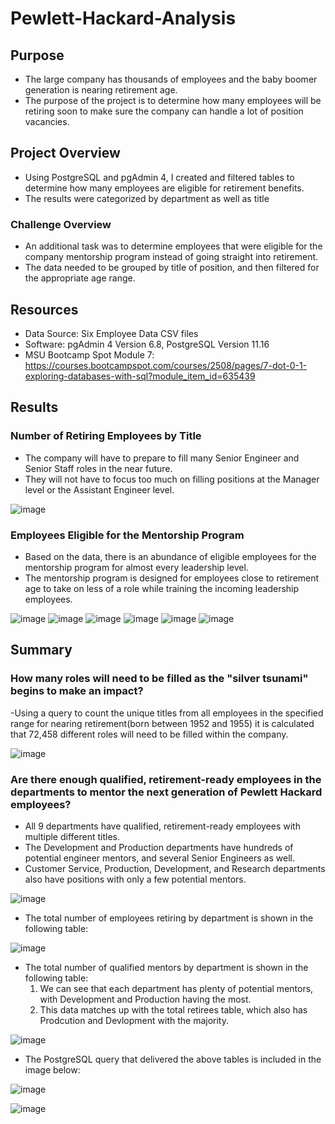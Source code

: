 # Pewlett-Hackard-Analysis

## Purpose
- The large company has thousands of employees and the baby boomer generation is nearing retirement age. 
- The purpose of the project is to determine how many employees will be retiring soon to make sure the company can handle a lot of position vacancies. 

## Project Overview
- Using PostgreSQL and pgAdmin 4, I created and filtered tables to determine how many employees are eligible for retirement benefits.
- The results were categorized by department as well as title


### Challenge Overview
- An additional task was to determine employees that were eligible for the company mentorship program instead of going straight into retirement. 
- The data needed to be grouped by title of position, and then filtered for the appropriate age range. 


## Resources
- Data Source: Six Employee Data CSV files
- Software: pgAdmin 4 Version 6.8, PostgreSQL Version 11.16
- MSU Bootcamp Spot Module 7: https://courses.bootcampspot.com/courses/2508/pages/7-dot-0-1-exploring-databases-with-sql?module_item_id=635439

## Results

### Number of Retiring Employees by Title
- The company will have to prepare to fill many Senior Engineer and Senior Staff roles in the near future.
- They will not have to focus too much on filling positions at the Manager level or the Assistant Engineer level.

![image](https://user-images.githubusercontent.com/104038813/180308062-c7dfd420-d92d-46d5-b0c1-6b06967c482b.png)

### Employees Eligible for the Mentorship Program
- Based on the data, there is an abundance of eligible employees for the mentorship program for almost every leadership level.
- The mentorship program is designed for employees close to retirement age to take on less of a role while training the incoming leadership employees. 

![image](https://user-images.githubusercontent.com/104038813/180309365-fa7fd882-a28d-44ff-8dca-96a4e8318960.png)
![image](https://user-images.githubusercontent.com/104038813/180309420-4cda2647-ac5d-4bd2-b51b-0bca5816c8f7.png)
![image](https://user-images.githubusercontent.com/104038813/180309490-34cf3697-090d-4bb2-9579-fd276d305375.png)
![image](https://user-images.githubusercontent.com/104038813/180309549-701ccedb-71f8-4751-ac22-731f6c5cafbf.png)
![image](https://user-images.githubusercontent.com/104038813/180309632-96b8331e-6a8a-4550-adc1-cb1d2421f2d2.png)
![image](https://user-images.githubusercontent.com/104038813/180309676-a4c1fc0a-e9b3-49c5-b32e-487950456255.png)


## Summary
### How many roles will need to be filled as the "silver tsunami" begins to make an impact? 
-Using a query to count the unique titles from all employees in the specified range for nearing retirement(born between 1952 and 1955) it is calculated that 72,458 different roles will need to be filled within the company. 

![image](https://user-images.githubusercontent.com/104038813/180312027-4b02c0c0-eb95-4463-b7ae-8e78a9ea9e43.png)


### Are there enough qualified, retirement-ready employees in the departments to mentor the next generation of Pewlett Hackard employees? 
- All 9 departments have qualified, retirement-ready employees with multiple different titles.
- The Development and Production departments have hundreds of potential engineer mentors, and several Senior Engineers as well.
- Customer Service, Production, Development, and Research departments also have positions with only a few potential mentors.
 
 ![image](https://user-images.githubusercontent.com/104038813/180316540-68380f15-65a1-4f88-a4fd-74f3e104c9df.png)
 
 
 - The total number of employees retiring by department is shown in the following table: 
 
 ![image](https://user-images.githubusercontent.com/104038813/180340299-c8e46484-64ff-42e4-acca-1b37e41d115a.png)
 
 - The total number of qualified mentors by department is shown in the following table: 
   1.  We can see that each department has plenty of potential mentors, with Development and Production having the most.
   2.  This data matches up with the total retirees table, which also has Prodcution and Devlopment with the majority.
 
 ![image](https://user-images.githubusercontent.com/104038813/180340935-945ff2ed-d72f-4c6f-bc66-52df03fd1b6c.png)


 
- The PostgreSQL query that delivered the above tables is included in the image below:

![image](https://user-images.githubusercontent.com/104038813/180317373-1bd2c5aa-3c3e-419e-ab78-ada826c3c057.png)

![image](https://user-images.githubusercontent.com/104038813/180341062-40ebc849-55e3-4c48-8831-829556632b2a.png)


